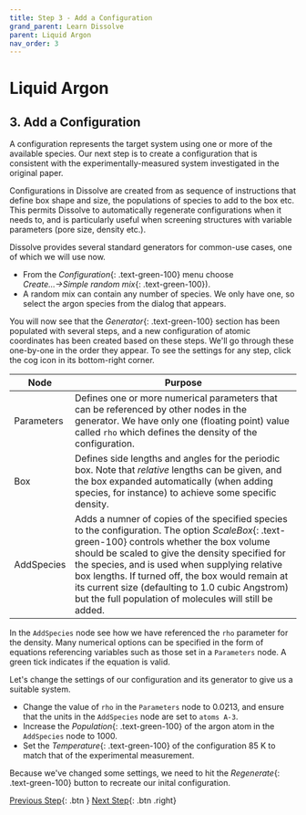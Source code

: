 ```yaml
---
title: Step 3 - Add a Configuration
grand_parent: Learn Dissolve
parent: Liquid Argon
nav_order: 3
---
```

# Liquid Argon

## 3. Add a Configuration

A configuration represents the target system using one or more of the available species. Our next step is to create a configuration that is consistent with the experimentally-measured system investigated in the original paper.

Configurations in Dissolve are created from as sequence of instructions that define box shape and size, the populations of species to add to the box etc. This permits Dissolve to automatically regenerate configurations when it needs to, and is particularly useful when screening structures with variable parameters (pore size, density etc.).

Dissolve provides several standard generators for common-use cases, one of which we will use now.

- From the _Configuration_{: .text-green-100} menu choose _Create...→Simple random mix_{: .text-green-100}).
- A random mix can contain any number of species. We only have one, so select the argon species from the dialog that appears.

You will now see that the _Generator_{: .text-green-100} section has been populated with several steps, and a new configuration of atomic coordinates has been created based on these steps.  We'll go through these one-by-one in the order they appear. To see the settings for any step, click the cog icon in its bottom-right corner.

| Node | Purpose |
|------|---------|
|Parameters | Defines one or more numerical parameters that can be referenced by other nodes in the generator. We have only one (floating point) value called `rho` which defines the density of the configuration. |
|Box   | Defines side lengths and angles for the periodic box. Note that _relative_ lengths can be given, and the box expanded automatically (when adding species, for instance) to achieve some specific density. |
|AddSpecies | Adds a numner of copies of the specified species to the configuration. The option _ScaleBox_{: .text-green-100} controls whether the box volume should be scaled to give the density specified for the species, and is used when supplying relative box lengths. If turned off, the box would remain at its current size (defaulting to 1.0 cubic Angstrom) but the full population of molecules will still be added. |

In the `AddSpecies` node see how we have referenced the `rho` parameter for the density. Many numerical options can be specified in the form of equations referencing variables such as those set in a `Parameters` node. A green tick indicates if the equation is valid.

Let's change the settings of our configuration and its generator to give us a suitable system.

- Change the value of `rho` in the `Parameters` node to 0.0213, and ensure that the units in the `AddSpecies` node are set to `atoms A-3`.
- Increase the _Population_{: .text-green-100} of the argon atom in the `AddSpecies` node to 1000.
- Set the _Temperature_{: .text-green-100} of the configuration 85 K to match that of the experimental measurement.

Because we've changed some settings, we need to hit the _Regenerate_{: .text-green-100} button to recreate our inital configuration.

[Previous Step](step2.md){: .btn }   [Next Step](step4.md){: .btn .right}
